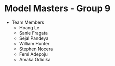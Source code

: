 # Model Masters - Group 9

* Team Members
  * Hoang Le
  * Sanie Fragata
  * Sejal Pandeya
  * William Hunter
  * Stephen Nocera
  * Femi Adepoju
  * Amaka Odidika
